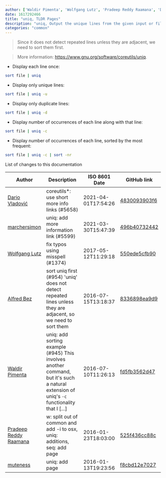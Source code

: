 ```yaml
---
author: ['Waldir Pimenta', 'Wolfgang Lutz', 'Pradeep Reddy Raamana', 'Dario Vladović', 'Alfred Bez', 'muteness', 'marchersimon']
date: 1617292466
title: "uniq, TLDR Pages"
description: "uniq, Output the unique lines from the given input or file."
categories: "common"
---
```

> Since it does not detect repeated lines unless they are adjacent, we need to sort them first.

> More information: <https://www.gnu.org/software/coreutils/uniq>.

- Display each line once:

```bash
sort file | uniq
```

- Display only unique lines:

```bash
sort file | uniq -u
```

- Display only duplicate lines:

```bash
sort file | uniq -d
```

- Display number of occurrences of each line along with that line:

```bash
sort file | uniq -c
```

- Display number of occurrences of each line, sorted by the most frequent:

```bash
sort file | uniq -c | sort -nr
```
List of changes to this documentation


Author | Description | ISO 8601 Date | GitHub link
------|-----|-----|-----
[Dario Vladović](mailto:d.vladimyr@gmail.com) | coreutils*: use short more info links (#5658) | 2021-04-01T17:54:26 | [4830093903f6](https://github.com/tldr-pages/tldr/commit/4830093903f66ccf3ebbc2ecf477286e45edac59)
[marchersimon](mailto:50295997+marchersimon@users.noreply.github.com) | uniq: add more information link (#5599) | 2021-03-30T15:47:39 | [496b40732442](https://github.com/tldr-pages/tldr/commit/496b407324427f69956303272d722738663c5c9a)
[Wolfgang Lutz](mailto:WLBORg@gmx.de) | fix typos using misspell (#1374) | 2017-05-12T11:29:18 | [550ede5cfb90](https://github.com/tldr-pages/tldr/commit/550ede5cfb90cb772d1ecf27241b22e5086b024b)
[Alfred Bez](mailto:alfred.bez@googlemail.com) | sort uniq first (#954) 'uniq' does not detect repeated lines unless they are adjacent, so we need to sort them | 2016-07-15T13:18:37 | [8336898ea9d9](https://github.com/tldr-pages/tldr/commit/8336898ea9d97891bd81a0a3a0b7f71835814baf)
[Waldir Pimenta](mailto:waldyrious@gmail.com) | uniq: add sorting example (#945) This involves another command, but it's such a natural extension of uniq's `-c` functionality that I [...] | 2016-07-10T11:26:13 | [fd5fb3562d47](https://github.com/tldr-pages/tldr/commit/fd5fb3562d475e63575b61de47e080fc0b99f164)
[Pradeep Reddy Raamana](mailto:raamana@gmail.com) | w: split out of common and add -i to osx, uniq: additions, seq: add page | 2016-01-23T18:03:00 | [525f436cc88c](https://github.com/tldr-pages/tldr/commit/525f436cc88c28ddf4d139d3314dc71b94ddcb24)
[muteness](mailto:chao0duan@gmail.com) | uniq: add page | 2016-01-13T19:23:56 | [f8cbd12e7027](https://github.com/tldr-pages/tldr/commit/f8cbd12e702716dbdec6c04503e4da4f11a90866)

